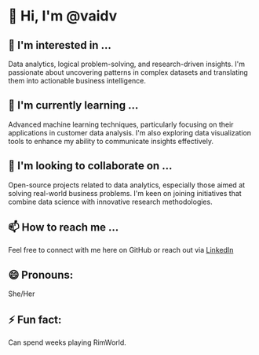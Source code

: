 # 👋 Hi, I'm @vaidv

## 👀 I'm interested in ...
Data analytics, logical problem-solving, and research-driven insights. I'm passionate about uncovering patterns in complex datasets and translating them into actionable business intelligence.

## 🌱 I'm currently learning ...
Advanced machine learning techniques, particularly focusing on their applications in customer data analysis. I'm also exploring data visualization tools to enhance my ability to communicate insights effectively.

## 💞️ I'm looking to collaborate on ...
Open-source projects related to data analytics, especially those aimed at solving real-world business problems. I'm keen on joining initiatives that combine data science with innovative research methodologies.

## 📫 How to reach me ...
Feel free to connect with me here on GitHub or reach out via [LinkedIn](https://www.linkedin.com/in/vintivaid/)

## 😄 Pronouns: 
She/Her

## ⚡ Fun fact: 
Can spend weeks playing RimWorld.

<!---
vaidv/vaidv is a ✨ special ✨ repository because its `README.md` (this file) appears on your GitHub profile.
You can click the Preview link to take a look at your changes.
--->
